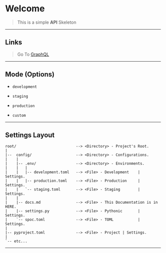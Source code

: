 # Welcome

> This is a simple **API** Skeleton

---

## Links

> Go To [GraphQL](/graphql)

---

## Mode (Options)

- `development`

- `staging`

- `production`

- `custom`

---

## Settings Layout

```text
root/                           --> <Directory> - Project's Root.
|
|--  config/                    --> <Directory> - Configurations.
|    |
|    |-- .env/                  --> <Directory> - Environments.
|    |   |
|    |   |-- development.toml   --> <File> - Development    | Settings.
|    |   |-- production.toml    --> <File> - Production     | Settings.
|    |   `-- staging.toml       --> <File> - Staging        | Settings.
|    |
|    |-- docs.md                --> <File> - This Documentation is in HERE.
|    |-- settings.py            --> <File> - Pythonic       | Settings.
|    `-- spoc.toml              --> <File> - TOML           | Settings.
|
|-- pyproject.toml              --> <File> - Project | Settings.
|
`-- etc...
```

---
